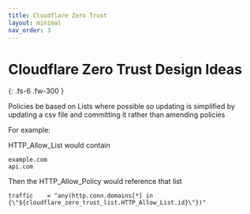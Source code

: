 ```yaml
---
title: Cloudflare Zero Trust
layout: minimal
nav_order: 3
---
```


# Cloudflare Zero Trust Design Ideas
{: .fs-6 .fw-300 }

Policies be based on Lists where possible so updating is simplified by updating a csv file and committing it rather than amending policies

For example:

HTTP_Allow_List would contain 
```
example.com
api.com
```
Then the HTTP_Allow_Policy would reference that list
```
traffic    = "any(http.conn.domains[*] in {\"${cloudflare_zero_trust_list.HTTP_Allow_List.id}\"})"
```